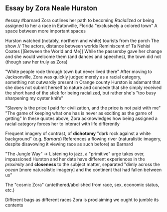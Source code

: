 ## Essay by Zora Neale Hurston
#essay #barnard 
Zora outlines her path to becoming *Racialized* or being assigned to her a race in Eatonville, Florida "exclusively a colored town"
	A space between more important spaces
	
Hurston watched (notably, northern and white) tourists from the porch
	The show // The actors, distance between worlds
		Reminiscent of Ta Nehisi Coates [[Between the World and Me]]
	While the passersby gave her change and she would welcome them (and dances and speeches), the town did not (though saw her truly as Zora)

"White people rode through town but never lived there"
After moving to Jacksonville, Zora was quickly judged merely as a racial category, something not outwardly present in Orange county
Hurston is adamant that she does not submit herself to nature and concede that she simply received the short hand of the stick for being racialized, but rather she's "too busy sharpening my oyster knife"

"Slavery is the price I paid for civilization, and the price is not paid with me"
"The game of keeping what one has is never as exciting as the game of getting"
In these quotes above, Zora acknowledges how being assigned a racial category forces her to interact with life differently

Frequent imagery of contrast, of **dichotomy**
"dark rock against a white background" (e.g. *Barnard*)
References a flowing river (naturalistic imagery, despite disavowing it viewing race as such before) as Barnard

"The Jungle Way" -> Listening to jazz, a "primitive" urge takes over, impassioned
Hurston and her date have different experiences in the *proximity* and **closeness** to the subject matter, separated "dimly across the *ocean* [more naturalistic imagery] and the continent that had fallen between us"

The "cosmic Zora" (untethered/abolished from race, sex, economic status, etc.)

Different bags as different races
	Zora is proclaiming we ought to jumble its contents